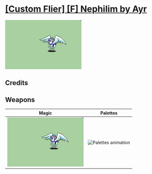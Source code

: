 # [\[Custom Flier\] \[F\] Nephilim by Ayr](./)

<img src="./6.%20Magic/Magic_000.png" alt="[Custom Flier] [F] Nephilim by Ayr standing" />

## Credits



## Weapons


|Magic |Palettes |
|  :---: | :---: |
| <img alt="Magic animation" src="./6.%20Magic/Magic.gif" /> | <img alt="Palettes animation" src="./Palettes/Palettes.gif" /> |
